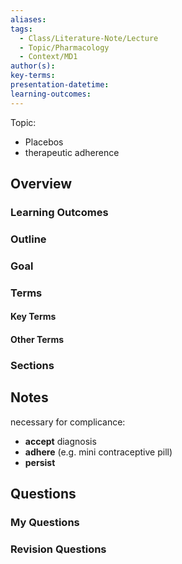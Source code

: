 ```yaml
---
aliases: 
tags:
  - Class/Literature-Note/Lecture
  - Topic/Pharmacology
  - Context/MD1
author(s): 
key-terms: 
presentation-datetime: 
learning-outcomes:
---
```

Topic: 
- Placebos
- therapeutic adherence

## Overview
### Learning Outcomes

### Outline

### Goal

### Terms
#### Key Terms

#### Other Terms

### Sections


## Notes

necessary for complicance:
- **accept** diagnosis
- **adhere** (e.g. mini contraceptive pill)
- **persist**


## Questions

### My Questions
### Revision Questions




